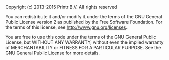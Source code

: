 Copyright (c) 2013-2015 Printr B.V. All rights reserved

You can redistribute it and/or modify
it under the terms of the GNU General Public License version 2 as
published by the Free Software Foundation. For the terms of this
license, see <http://www.gnu.org/licenses>.

You are free to use this code under the terms of the GNU General
Public License, but WITHOUT ANY WARRANTY; without even the implied
warranty of MERCHANTABILITY or FITNESS FOR A PARTICULAR PURPOSE.
See the GNU General Public License for more details.